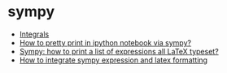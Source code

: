 # sympy
+ [Integrals](https://docs.sympy.org/latest/modules/integrals/integrals.html)
+ [How to pretty print in ipython notebook via sympy?](https://stackoverflow.com/a/20993540/9475509)
+ [Sympy: how to print a list of expressions all LaTeX typeset?](https://stackoverflow.com/a/65338986/9475509)
+ [How to integrate sympy expression and latex formatting](https://stackoverflow.com/a/56662833/9475509)